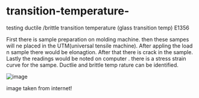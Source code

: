 # transition-temperature-
testing
ductile /brittle transition temperature (glass transition temp) E1356

First there is sample preparation on molding machine. then these sampes will ne placed in the UTM(universal tensile machine). After appling the load n sample there would be elonagtion. After that there is crack in the sample. Lastly the readings would be noted on computer . there is a stress strain curve for the sampe. Ductlie and brittle temp rature can be identified.  

![image](https://github.com/user-attachments/assets/a85a66e0-260f-4299-b663-3a4a1951bfa3)


image taken from internet!

